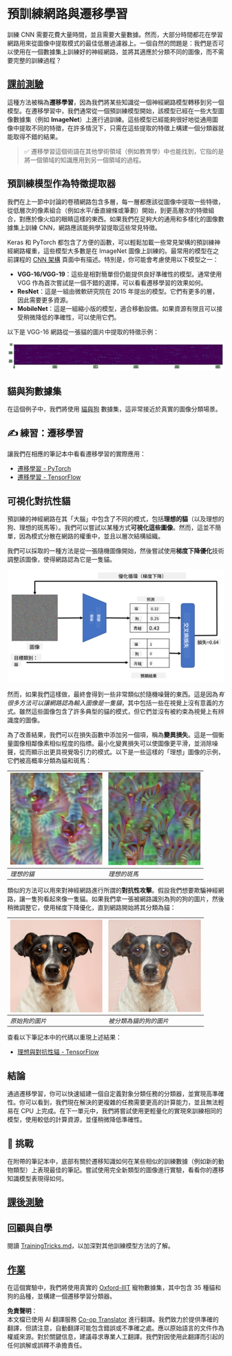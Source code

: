 <!--
CO_OP_TRANSLATOR_METADATA:
{
  "original_hash": "717775c4050ccbffbe0c961ad8bf7bf7",
  "translation_date": "2025-08-26T09:42:42+00:00",
  "source_file": "lessons/4-ComputerVision/08-TransferLearning/README.md",
  "language_code": "mo"
}
-->
# 預訓練網路與遷移學習

訓練 CNN 需要花費大量時間，並且需要大量數據。然而，大部分時間都花在學習網路用來從圖像中提取模式的最佳低層過濾器上。一個自然的問題是：我們是否可以使用在一個數據集上訓練好的神經網路，並將其適應於分類不同的圖像，而不需要完整的訓練過程？

## [課前測驗](https://ff-quizzes.netlify.app/en/ai/quiz/15)

這種方法被稱為**遷移學習**，因為我們將某些知識從一個神經網路模型轉移到另一個模型。在遷移學習中，我們通常從一個預訓練模型開始，該模型已經在一些大型圖像數據集（例如 **ImageNet**）上進行過訓練。這些模型已經能夠很好地從通用圖像中提取不同的特徵，在許多情況下，只需在這些提取的特徵上構建一個分類器就能取得不錯的結果。

> ✅ 遷移學習這個術語在其他學術領域（例如教育學）中也能找到，它指的是將一個領域的知識應用到另一個領域的過程。

## 預訓練模型作為特徵提取器

我們在上一節中討論的卷積網路包含多層，每一層都應該從圖像中提取一些特徵，從低層次的像素組合（例如水平/垂直線條或筆劃）開始，到更高層次的特徵組合，對應於像火焰的眼睛這樣的東西。如果我們在足夠大的通用和多樣化的圖像數據集上訓練 CNN，網路應該能夠學習提取這些常見特徵。

Keras 和 PyTorch 都包含了方便的函數，可以輕鬆加載一些常見架構的預訓練神經網路權重，這些模型大多數是在 ImageNet 圖像上訓練的。最常用的模型在之前課程的 [CNN 架構](../07-ConvNets/CNN_Architectures.md) 頁面中有描述。特別是，你可能會考慮使用以下模型之一：

* **VGG-16/VGG-19**：這些是相對簡單但仍能提供良好準確性的模型。通常使用 VGG 作為首次嘗試是一個不錯的選擇，可以看看遷移學習的效果如何。
* **ResNet**：這是一組由微軟研究院在 2015 年提出的模型。它們有更多的層，因此需要更多資源。
* **MobileNet**：這是一組縮小版的模型，適合移動設備。如果資源有限且可以接受稍微降低的準確性，可以使用它們。

以下是 VGG-16 網路從一張貓的圖片中提取的特徵示例：

![VGG-16 提取的特徵](../../../../../translated_images/features.6291f9c7ba3a0b951af88fc9864632b9115365410765680680d30c927dd67354.mo.png)

## 貓與狗數據集

在這個例子中，我們將使用 [貓與狗](https://www.microsoft.com/download/details.aspx?id=54765&WT.mc_id=academic-77998-cacaste) 數據集，這非常接近於真實的圖像分類場景。

## ✍️ 練習：遷移學習

讓我們在相應的筆記本中看看遷移學習的實際應用：

* [遷移學習 - PyTorch](../../../../../lessons/4-ComputerVision/08-TransferLearning/TransferLearningPyTorch.ipynb)
* [遷移學習 - TensorFlow](../../../../../lessons/4-ComputerVision/08-TransferLearning/TransferLearningTF.ipynb)

## 可視化對抗性貓

預訓練的神經網路在其「大腦」中包含了不同的模式，包括**理想的貓**（以及理想的狗、理想的斑馬等）。我們可以嘗試以某種方式**可視化這些圖像**。然而，這並不簡單，因為模式分散在網路的權重中，並且以層次結構組織。

我們可以採取的一種方法是從一張隨機圖像開始，然後嘗試使用**梯度下降優化**技術調整該圖像，使得網路認為它是一隻貓。

![圖像優化循環](../../../../../translated_images/ideal-cat-loop.999fbb8ff306e044f997032f4eef9152b453e6a990e449bbfb107de2493cc37e.mo.png)

然而，如果我們這樣做，最終會得到一些非常類似於隨機噪聲的東西。這是因為*有很多方法可以讓網路認為輸入圖像是一隻貓*，其中包括一些在視覺上沒有意義的方式。雖然這些圖像包含了許多典型的貓的模式，但它們並沒有被約束為視覺上有辨識度的圖像。

為了改善結果，我們可以在損失函數中添加另一個項，稱為**變異損失**。這是一個衡量圖像相鄰像素相似程度的指標。最小化變異損失可以使圖像更平滑，並消除噪聲，從而顯示出更具視覺吸引力的模式。以下是一些這樣的「理想」圖像的示例，它們被高概率分類為貓和斑馬：

![理想的貓](../../../../../translated_images/ideal-cat.203dd4597643d6b0bd73038b87f9c0464322725e3a06ab145d25d4a861c70592.mo.png) | ![理想的斑馬](../../../../../translated_images/ideal-zebra.7f70e8b54ee15a7a314000bb5df38a6cfe086ea04d60df4d3ef313d046b98a2b.mo.png)
-----|-----
*理想的貓* | *理想的斑馬*

類似的方法可以用來對神經網路進行所謂的**對抗性攻擊**。假設我們想要欺騙神經網路，讓一隻狗看起來像一隻貓。如果我們拿一張被網路識別為狗的狗的圖片，然後稍微調整它，使用梯度下降優化，直到網路開始將其分類為貓：

![狗的圖片](../../../../../translated_images/original-dog.8f68a67d2fe0911f33041c0f7fce8aa4ea919f9d3917ec4b468298522aeb6356.mo.png) | ![被分類為貓的狗的圖片](../../../../../translated_images/adversarial-dog.d9fc7773b0142b89752539bfbf884118de845b3851c5162146ea0b8809fc820f.mo.png)
-----|-----
*原始狗的圖片* | *被分類為貓的狗的圖片*

查看以下筆記本中的代碼以重現上述結果：

* [理想與對抗性貓 - TensorFlow](../../../../../lessons/4-ComputerVision/08-TransferLearning/AdversarialCat_TF.ipynb)

## 結論

通過遷移學習，你可以快速組建一個自定義對象分類任務的分類器，並實現高準確性。你可以看到，我們現在解決的更複雜的任務需要更高的計算能力，並且無法輕易在 CPU 上完成。在下一單元中，我們將嘗試使用更輕量化的實現來訓練相同的模型，使用較低的計算資源，並僅稍微降低準確性。

## 🚀 挑戰

在附帶的筆記本中，底部有關於遷移知識如何在某些相似的訓練數據（例如新的動物類型）上表現最佳的筆記。嘗試使用完全新類型的圖像進行實驗，看看你的遷移知識模型表現得如何。

## [課後測驗](https://ff-quizzes.netlify.app/en/ai/quiz/16)

## 回顧與自學

閱讀 [TrainingTricks.md](TrainingTricks.md)，以加深對其他訓練模型方法的了解。

## [作業](lab/README.md)

在這個實驗中，我們將使用真實的 [Oxford-IIIT](https://www.robots.ox.ac.uk/~vgg/data/pets/) 寵物數據集，其中包含 35 種貓和狗的品種，並構建一個遷移學習分類器。

**免責聲明**：  
本文檔已使用 AI 翻譯服務 [Co-op Translator](https://github.com/Azure/co-op-translator) 進行翻譯。我們致力於提供準確的翻譯，但請注意，自動翻譯可能包含錯誤或不準確之處。應以原始語言的文件作為權威來源。對於關鍵信息，建議尋求專業人工翻譯。我們對因使用此翻譯而引起的任何誤解或誤釋不承擔責任。